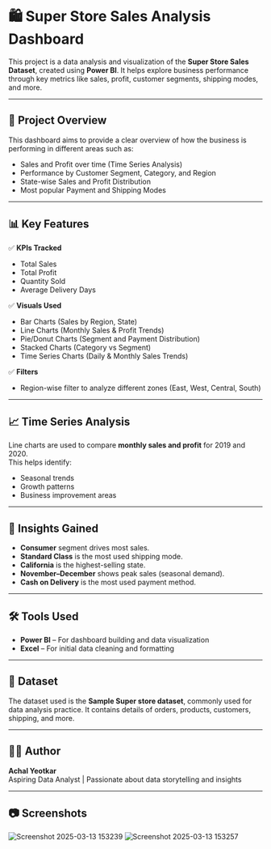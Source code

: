 # 🛍️ Super Store Sales Analysis Dashboard

This project is a data analysis and visualization of the **Super Store Sales Dataset**, created using **Power BI**. It helps explore business performance through key metrics like sales, profit, customer segments, shipping modes, and more.

---

## 📌 Project Overview

This dashboard aims to provide a clear overview of how the business is performing in different areas such as:

- Sales and Profit over time (Time Series Analysis)
- Performance by Customer Segment, Category, and Region
- State-wise Sales and Profit Distribution
- Most popular Payment and Shipping Modes

---

## 📊 Key Features

✅ **KPIs Tracked**
- Total Sales
- Total Profit
- Quantity Sold
- Average Delivery Days

✅ **Visuals Used**
- Bar Charts (Sales by Region, State)
- Line Charts (Monthly Sales & Profit Trends)
- Pie/Donut Charts (Segment and Payment Distribution)
- Stacked Charts (Category vs Segment)
- Time Series Charts (Daily & Monthly Sales Trends)

✅ **Filters**
- Region-wise filter to analyze different zones (East, West, Central, South)

---

## 📈 Time Series Analysis

Line charts are used to compare **monthly sales and profit** for 2019 and 2020.  
This helps identify:

- Seasonal trends
- Growth patterns
- Business improvement areas

---

## 🧠 Insights Gained

- **Consumer** segment drives most sales.
- **Standard Class** is the most used shipping mode.
- **California** is the highest-selling state.
- **November–December** shows peak sales (seasonal demand).
- **Cash on Delivery** is the most used payment method.

---

## 🛠️ Tools Used

- **Power BI** – For dashboard building and data visualization
- **Excel** – For initial data cleaning and formatting

---

## 📁 Dataset

The dataset used is the **Sample Super store dataset**, commonly used for data analysis practice. It contains details of orders, products, customers, shipping, and more.

---

## 👨‍💻 Author

**Achal Yeotkar**  
Aspiring Data Analyst | Passionate about data storytelling and insights

---

## 📷 Screenshots

![Screenshot 2025-03-13 153239](https://github.com/user-attachments/assets/b71cf538-30f4-4c7b-9091-479d1a4971bc)
![Screenshot 2025-03-13 153257](https://github.com/user-attachments/assets/b6ce6821-0d1b-4002-a411-c20ceb43b741)



